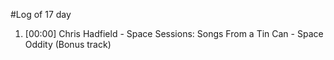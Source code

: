#Log of 17 day

1. [00:00] Chris Hadfield - Space Sessions: Songs From a Tin Can - Space Oddity (Bonus track)
